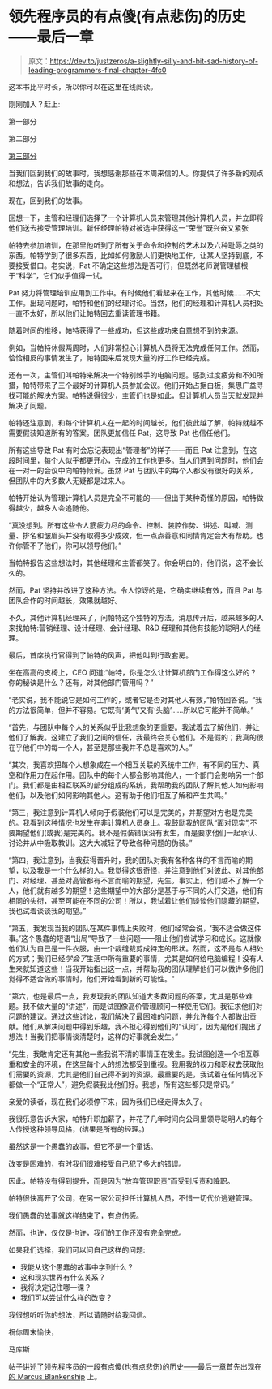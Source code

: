# 领先程序员的有点傻(有点悲伤)的历史——最后一章

> 原文：<https://dev.to/justzeros/a-slightly-silly-and-bit-sad-history-of-leading-programmers-final-chapter-4fc0>

这本书比平时长，所以你可以在这里在线阅读。

刚刚加入？赶上:

第一部分

第二部分

[第三部分](https://dev.to/justzeros/a-slightly-silly-history-of-leading-programmers-part-3-4je5)

当我们回到我们的故事时，我想感谢那些在本周来信的人。你提供了许多新的观点和想法，告诉我们故事的走向。

现在，回到我们的故事。

回想一下，主管和经理们选择了一个计算机人员来管理其他计算机人员，并立即将他们送去接受管理培训。新任经理帕特对被选中获得这一“荣誉”既兴奋又紧张

帕特去参加培训，在那里他听到了所有关于命令和控制的艺术以及六种耻辱之类的东西。帕特学到了很多东西，比如如何激励人们更快地工作，让某人坚持到底，不要接受借口。老实说，Pat 不确定这些想法是否可行，但既然老师说管理植根于“科学”，它们似乎值得一试。

Pat 努力将管理培训应用到工作中。有时候他们看起来在工作，其他时候……不太工作。出现问题时，帕特和他们的经理讨论。当然，他们的经理和计算机人员相处一直不太好，所以他们让帕特回去重读管理书籍。

随着时间的推移，帕特获得了一些成功，但这些成功来自意想不到的来源。

例如，当帕特休假两周时，人们非常担心计算机人员将无法完成任何工作。然而，恰恰相反的事情发生了，帕特回来后发现大量的好工作已经完成。

还有一次，主管们叫帕特来解决一个特别棘手的电脑问题。感到过度疲劳和不知所措，帕特带来了三个最好的计算机人员参加会议。他们开始占据白板，集思广益寻找可能的解决方案。帕特说得很少，主管们也是如此，但计算机人员当天就发现并解决了问题。

帕特还注意到，和每个计算机人在一起的时间越长，他们彼此越了解，帕特就越不需要假装知道所有的答案。团队更加信任 Pat，这导致 Pat 也信任他们。

所有这些导致 Pat 有时会忘记表现出“管理者”的样子——而且 Pat 注意到，在这段时间里，每个人似乎都更开心，完成的工作也更多。当人们遇到问题时，他们会在一对一的会议中向帕特倾诉。虽然 Pat 与团队中的每个人都没有很好的关系，但团队中的大多数人无疑都是过来人。

帕特开始认为管理计算机人员是完全不可能的——但出于某种奇怪的原因，帕特做得越少，越多人会追随他。

“真没想到。所有这些令人筋疲力尽的命令、控制、装腔作势、讲述、叫喊、测量、排名和皱眉头并没有取得多少成效，但一点点善意和同情肯定会大有帮助。也许你管不了他们，你可以领导他们。”

当帕特报告这些想法时，其他经理和主管都笑了。你会明白的，他们说，这不会长久的。

然而，Pat 坚持并改进了这种方法。令人惊讶的是，它确实继续有效，而且 Pat 与团队合作的时间越长，效果就越好。

不久，其他计算机经理来了，问帕特这个独特的方法。消息传开后，越来越多的人来找帕特:营销经理、设计经理、会计经理、R&D 经理和其他有技能的聪明人的经理。

最后，首席执行官得到了帕特的风声，把他叫到行政套房。

坐在高高的皮椅上，CEO 问道:“帕特，你是怎么让计算机部门工作得这么好的？你的秘诀是什么？还有，对其他部门管用吗？”

“老实说，我不能说它是如何工作的，或者它是否对其他人有效，”帕特回答说。“我的方法很简单，但并不容易。它既有‘勇气’又有‘头脑’……所以它可能并不简单。”

“首先，与团队中每个人的关系似乎比我想象的更重要。我试着去了解他们，并让他们了解我。这建立了我们之间的信任，我最终会关心他们。不是假的；我真的很在乎他们中的每一个人，甚至是那些我并不总是喜欢的人。”

“其次，我喜欢把每个人想象成在一个相互关联的系统中工作，有不同的压力、真空和作用力在起作用。团队中的每个人都会影响其他人，一个部门会影响另一个部门。我们都是由相互联系的部分组成的系统，我帮助我的团队了解其他人如何影响他们，以及他们如何影响其他人。这有助于他们相互了解和产生共鸣。”

“第三，我注意到计算机人倾向于假装他们可以是完美的，并期望对方也是完美的。我看到这种情况也发生在非计算机人员身上。我鼓励我的团队“面对现实”,不要期望他们(或我)是完美的。我不是假装错误没有发生，而是要求他们一起承认、讨论并从中吸取教训。这大大减轻了导致各种问题的伪装。”

“第四，我注意到，当我获得晋升时，我的团队对我有各种各样的不言而喻的期望，以及我是一个什么样的人。我觉得这很奇怪，并注意到他们对彼此、对其他部门、对经理、甚至对高管都有不言而喻的期望，先生。事实上，他们越不了解一个人，他们就有越多的期望！这些期望中的大部分是基于与不同的人打交道，他们有相同的头衔，甚至可能在不同的公司！所以，我试着让他们谈谈他们隐藏的期望，我也试着谈谈我的期望。”

“第五，我发现当我的团队在某件事情上失败时，他们经常会说，‘我不适合做这件事。’这个愚蠢的短语“出局”导致了一些问题——阻止他们尝试学习和成长。这就像他们认为自己是一件衣服，由一个裁缝裁剪成特定的形状。然而，这不是与人相处的方式；我们已经*学会了*生活中所有重要的事情，尤其是如何给电脑编程！没有人生来就知道这些！当我开始指出这一点，并帮助我的团队理解他们可以做许多他们觉得不适合做的事情时，他们开始看到新的可能性。"

“第六，也是最后一点，我发现我的团队知道大多数问题的答案，尤其是那些难题。我不做大量的“讲述”，而是试图像高价管理顾问一样使用它们。我征求他们对问题的建议。通过这些讨论，我们解决了最困难的问题，并允许每个人都做出贡献。他们从解决问题中得到乐趣，我不担心得到他们的“认同”，因为是他们提出了想法！当我们把事情谈清楚时，这样的好事就会发生。”

“先生，我敢肯定还有其他一些我说不清的事情正在发生。我试图创造一个相互尊重和安全的环境，在这里每个人的想法都受到重视。我用我的权力和职权去获取他们需要的资源，尤其是他们自己得不到的资源。最重要的是，我试着在任何情况下都做一个“正常人”，避免假装我比他们好。我想，所有这些都只是常识。”

亲爱的读者，现在我们必须停下来，因为我们已经走得太久了。

我很乐意告诉大家，帕特升职加薪了，并花了几年时间向公司里领导聪明人的每个人传授这种领导风格，(结果是所有的经理。)

虽然这是一个愚蠢的故事，但它不是一个童话。

改变是困难的，有时我们很难接受自己犯了多大的错误。

因此，帕特没有得到提升，而是因为“放弃管理职责”而受到斥责和降职。

帕特很快离开了公司，在另一家公司担任计算机人员，不惜一切代价逃避管理。

我们愚蠢的故事就这样结束了，有点伤感。

然而，也许，仅仅是也许，我们的工作还没有完全完成。

如果我们选择，我们可以问自己这样的问题:

*   我能从这个愚蠢的故事中学到什么？
*   这和现实世界有什么关系？
*   我将决定记住哪一课？
*   我们可以尝试什么样的改变？

我很想听听你的想法，所以请随时给我回信。

祝你周末愉快，

马库斯

帖子[讲述了领先程序员的一段有点傻(也有点悲伤)的历史——最后一章](https://marcusblankenship.com/a-slightly-silly-and-a-bit-sad-history-of-leading-programmers-final-chapter/)首先出现在[的 Marcus Blankenship](https://marcusblankenship.com) 上。